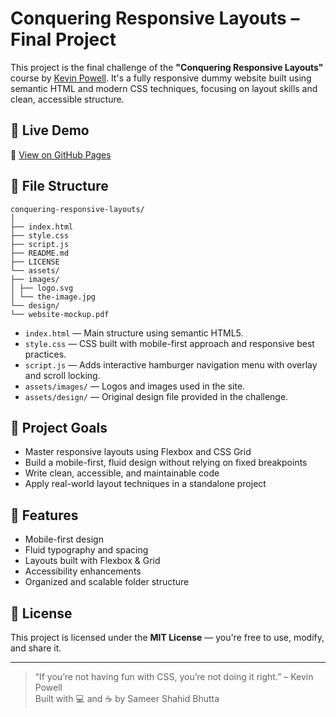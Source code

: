 # Conquering Responsive Layouts – Final Project

This project is the final challenge of the **"Conquering Responsive Layouts"** course by [Kevin Powell](https://www.kevinpowell.co/). It's a fully responsive dummy website built using semantic HTML and modern CSS techniques, focusing on layout skills and clean, accessible structure.

## 🚀 Live Demo

🔗 [View on GitHub Pages](https://sameerbhutta.github.io/conquering-responsive-layouts)

## 📁 File Structure

```
conquering-responsive-layouts/
│
├── index.html
├── style.css
├── script.js
├── README.md
├── LICENSE
└── assets/
├── images/
│ ├── logo.svg
│ └── the-image.jpg
└── design/
└── website-mockup.pdf
```

- `index.html` — Main structure using semantic HTML5.
- `style.css` — CSS built with mobile-first approach and responsive best practices.
- `script.js` — Adds interactive hamburger navigation menu with overlay and scroll locking.
- `assets/images/` — Logos and images used in the site.
- `assets/design/` — Original design file provided in the challenge.

## 🎯 Project Goals

- Master responsive layouts using Flexbox and CSS Grid
- Build a mobile-first, fluid design without relying on fixed breakpoints
- Write clean, accessible, and maintainable code
- Apply real-world layout techniques in a standalone project

## 🧪 Features

- Mobile-first design
- Fluid typography and spacing
- Layouts built with Flexbox & Grid
- Accessibility enhancements
- Organized and scalable folder structure

## 📜 License

This project is licensed under the **MIT License** — you're free to use, modify, and share it.

---

> “If you’re not having fun with CSS, you’re not doing it right.” – Kevin Powell  
> Built with 💻 and ☕ by Sameer Shahid Bhutta
